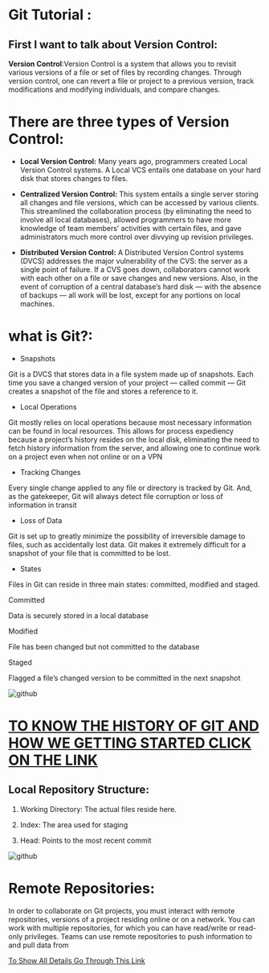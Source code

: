 # Git Tutorial :
## First I want to talk about Version Control:

 __Version Control__:Version Control is a system that allows you to revisit various versions of a file or set of files by recording changes. Through version control, one can revert a file or project to a previous version, track modifications and modifying individuals, and compare changes.
 
 # There are three types of Version Control:
 
 * __Local Version Control:__
Many years ago, programmers created Local Version Control systems. A Local VCS entails one database on your hard disk that stores changes to files.

* __Centralized Version Control:__
 This system entails a single server storing all changes and file versions, which can be accessed by various clients. This streamlined the collaboration process (by eliminating the need to involve all local databases), allowed programmers to have more knowledge of team members’ activities with certain files, and gave administrators much more control over divvying up revision privileges.
 
 * __Distributed Version Control:__
A Distributed Version Control systems (DVCS) addresses the major vulnerability of the CVS: the server as a single point of failure. If a CVS goes down, collaborators cannot work with each other on a file or save changes and new versions. Also, in the event of corruption of a central database’s hard disk — with the absence of backups — all work will be lost, except for any portions on local machines.

# what is Git?:

* Snapshots

Git is a DVCS that stores data in a file system made up of snapshots. Each time you save a changed version of your project — called commit — Git creates a snapshot of the file and stores a reference to it.

* Local Operations

Git mostly relies on local operations because most necessary information can be found in local resources. This allows for process expediency because a project’s history resides on the local disk, eliminating the need to fetch history information from the server, and allowing one to continue work on a project even when not online or on a VPN

* Tracking Changes

Every single change applied to any file or directory is tracked by Git. And, as the gatekeeper, Git will always detect file corruption or loss of information in transit

* Loss of Data

Git is set up to greatly minimize the possibility of irreversible damage to files, such as accidentally lost data. Git makes it extremely difficult for a snapshot of your file that is committed to be lost.

* States

Files in Git can reside in three main states: committed, modified and staged.

Committed

Data is securely stored in a local database

Modified

File has been changed but not committed to the database


Staged

Flagged a file’s changed version to be committed in the next snapshot

![github](https://blog.udemy.com/wp-content/uploads/2015/08/image066.png)


# [TO KNOW THE HISTORY OF GIT AND HOW WE GETTING STARTED CLICK ON THE LINK ](https://blog.udemy.com/git-tutorial-a-comprehensive-guide/#3) 

## Local Repository Structure:

 1. Working Directory: The actual files reside here.
 
 1. Index: The area used for staging
 
 1. Head: Points to the most recent commit
 
 ![github](https://blog.udemy.com/wp-content/uploads/2015/08/image036.png)
 
 # Remote Repositories:
 
 In order to collaborate on Git projects, you must interact with remote repositories, versions of a project residing online or on a network. You can work with multiple repositories, for which you can have read/write or read-only privileges. Teams can use remote repositories to push information to and pull data from
 
 
 [To Show All Details Go Through This Link ](https://blog.udemy.com/git-tutorial-a-comprehensive-guide/#3)
